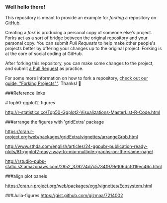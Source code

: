### Well hello there!

This repository is meant to provide an example for *forking* a repository on GitHub.

Creating a *fork* is producing a personal copy of someone else's project. Forks act as a sort of bridge between the original repository and your personal copy. You can submit *Pull Requests* to help make other people's projects better by offering your changes up to the original project. Forking is at the core of social coding at GitHub.

After forking this repository, you can make some changes to the project, and submit [a Pull Request](https://github.com/octocat/Spoon-Knife/pulls) as practice.

For some more information on how to fork a repository, [check out our guide, "Forking Projects""](http://guides.github.com/overviews/forking/). Thanks! :sparkling_heart:


###Reference links

#Top50-ggplot2-figures

http://r-statistics.co/Top50-Ggplot2-Visualizations-MasterList-R-Code.html

###arrange the figures with 'gridExtra' package

https://cran.r-project.org/web/packages/gridExtra/vignettes/arrangeGrob.html


http://www.sthda.com/english/articles/24-ggpubr-publication-ready-plots/81-ggplot2-easy-way-to-mix-multiple-graphs-on-the-same-page/

http://rstudio-pubs-static.s3.amazonaws.com/2852_379274d7c5734f979e106dcf019ec46c.html

###align plot panels

https://cran.r-project.org/web/packages/egg/vignettes/Ecosystem.html

###Julia-figures
https://gist.github.com/gizmaa/7214002
